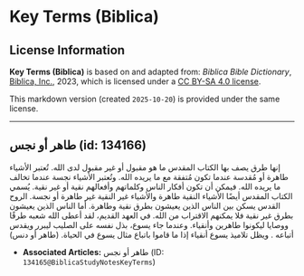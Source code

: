 # Key Terms (Biblica)

## License Information

**Key Terms (Biblica)** is based on and adapted from: _Biblica Bible Dictionary_, [Biblica, Inc.](https://www.biblica.com/), 2023, which is licensed under a [CC BY-SA 4.0 license](https://creativecommons.org/licenses/by-sa/4.0/legalcode.en).

This markdown version (created `2025-10-20`) is provided under the same license.



--------------------------------

## طاهر أو نجس (id: 134166)

إنها طرق يصف بها الكتاب المقدس ما هو مقبول أو غير مقبول لدى الله. تُعتبر الأشياء طاهرة أو مُقدسة عندما تكون مُتفقة مع ما يريده الله. وتُعتبر الأشياء نجسة عندما تخالف ما يريده الله. فيمكن أن تكون أفكار الناس وكلماتهم وأفعالهم نقية أو غير نقية. يُسمي الكتاب المقدس أيضًا الأشياء النقية طاهرة والأشياء غير النقية غير طاهرة أو نجسة. الروح القدس يسكن بين الناس الذين يعيشون بطرق نقية وطاهرة. أما الناس الذين يعيشون بطرق غير نقية فلا يمكنهم الاقتراب من الله. في العهد القديم، لقد أعطى الله شعبه طرقًا ووصايا ليكونوا طاهرين وأنقياء. وعندما جاء يسوع، بذل نفسه على الصليب ليبرر ويقدس أتباعه . ويظل تلاميذ يسوع أنقياء إذا ما قاموا باتباع مثال يسوع في الحياة. (طاهر أو دنس)

* **Associated Articles:** طاهر أو نجس (ID: `134165@BiblicaStudyNotesKeyTerms`)

